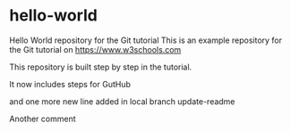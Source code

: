 # hello-world
Hello World repository for the Git tutorial 
This is an example repository for the Git tutorial on https://www.w3schools.com

This repository is built step by step in the tutorial.

It now includes steps for GutHub

and one more new line added in local branch update-readme

Another comment
